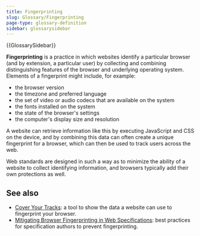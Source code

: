 ```yaml
---
title: Fingerprinting
slug: Glossary/Fingerprinting
page-type: glossary-definition
sidebar: glossarysidebar
---
```


{{GlossarySidebar}}

**Fingerprinting** is a practice in which websites identify a particular browser (and by extension, a particular user) by collecting and combining distinguishing features of the browser and underlying operating system. Elements of a fingerprint might include, for example:

- the browser version
- the timezone and preferred language
- the set of video or audio codecs that are available on the system
- the fonts installed on the system
- the state of the browser's settings
- the computer's display size and resolution

A website can retrieve information like this by executing JavaScript and CSS on the device, and by combining this data can often create a unique fingerprint for a browser, which can then be used to track users across the web.

Web standards are designed in such a way as to minimize the ability of a website to collect identifying information, and browsers typically add their own protections as well.

## See also

- [Cover Your Tracks](https://coveryourtracks.eff.org): a tool to show the data a website can use to fingerprint your browser.
- [Mitigating Browser Fingerprinting in Web Specifications](https://www.w3.org/TR/fingerprinting-guidance/): best practices for specification authors to prevent fingerprinting.

